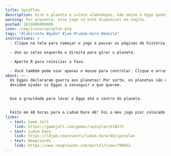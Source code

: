```yaml
---
title: SpinPlan
description: Gire o planeta e colete almôndegas, não deixe o Eggo quebrar!
warning: Por enquanto, esse jogo só está disponível em inglês.
posted: 1619406000000
icon: /img/icons/spinplan.png
tags: "#labirinto #godot #jam #ludum-dare #mobile"
instructions: >
  - Clique na tela para começar o jogo e passar as páginas de história.

  - Use as setas esquerda e direita para girar o planeta.

  - Aperte R para reiniciar a fase.

  - Você também pode usar apenas o mouse para controlar. Clique e arraste uma das setas nas bordas da tela para girar o planeta, e clique duas vezes no meio da tela para reiniciar.
about: >-
  Os Eggos declararam guerra aos planetas! Por sorte, os planetas são do bem, e
  decidem ajudar os Eggos a conseguir o que querem.


  Use a gravidade para levar o Eggo até o centro do planeta.


  Feito em 48 horas para a Ludum Dare 48! Foi o meu jogo pior colocado. :d O pessoal não gostou da física.
links:
  - text: Game Jolt
    link: https://gamejolt.com/games/spinplan/610572
  - text: Ludum Dare
    link: https://ldjam.com/events/ludum-dare/48/spinplan
  - text: Newgrounds
    link: https://www.newgrounds.com/portal/view/790852
---
```


<itch url="https://b-cdn.gamejolt.net/data/games/9/72/610572/files/6087ed1d0885f/index.html"></itch>
